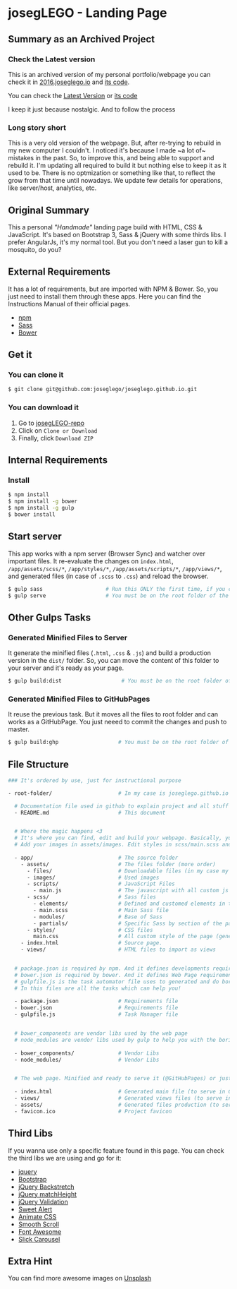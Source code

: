 # josegLEGO - Landing Page
## Summary as an Archived Project
### Check the Latest version
This is an archived version of my personal portfolio/webpage you can check it in [2016.joseglego.io](https://2016.joseglego.io/) and [its code](https://github.com/joseglego/joseglego.github.io/tree/2016).

You can check the [Latest Version](joseglego.io) or [its code](https://github.com/joseglego/joseglego.github.io/)

I keep it just because nostalgic. And to follow the process

### Long story short
This is a very old version of the webpage. But, after re-trying to rebuild in my new computer I couldn't. I noticed it's because I made ~a lot of~ mistakes in the past. So, to improve this, and being able to support and rebuild it. I'm updating all required to build it but nothing else to keep it as it used to be. There is no optmization or something like that, to reflect the grow from that time until nowadays. We update few details for operations, like server/host, analytics, etc.

## Original Summary
This a personal _"Handmade"_ landing page build with HTML, CSS & JavaScript. It's based on Bootstrap 3, Sass & jQuery with some thirds libs. I prefer AngularJs, it's my normal tool. But you don't need a laser gun to kill a mosquito, do you?

## External Requirements
It has a lot of requirements, but are imported with NPM & Bower. So, you just need to install them through these apps. Here you can find the Instructions Manual of their official pages.

- [npm]
- [Sass]
- [Bower]

## Get it 
### You can clone it
``` sh
$ git clone git@github.com:joseglego/joseglego.github.io.git
```

### You can download it 
1. Go to [josegLEGO-repo](https://github.com/joseglego/joseglego.github.io/tree/2016)
2. Click on `Clone or Download`
3. Finally, click `Download ZIP`

## Internal Requirements
### Install
``` sh
$ npm install
$ npm install -g bower
$ npm install -g gulp
$ bower install
```

## Start server
This app works with a npm server (Browser Sync) and watcher over important files. It re-evaluate the changes on `index.html`, `/app/assets/scss/*`, `/app/styles/*`, `/app/assets/scripts/*`, `/app/views/*`, and generated files (in case of `.scss` to `.css`) and reload the browser.


``` sh
$ gulp sass                    # Run this ONLY the first time, if you change something in the code it'll be triggered
$ gulp serve                   # You must be on the root folder of the repository
```

## Other Gulps Tasks
### Generated Minified Files to Server
It generate the minified files (`.html`, `.css` & `.js`)  and build a production version in the `dist/` folder. So, you can move the content of this folder to your server and it's ready as your page.

``` sh
$ gulp build:dist                   # You must be on the root folder of the repository
```


### Generated Minified Files to GitHubPages
It reuse the previous task. But it moves all the files to root folder and can works as a GitHubPage. You just neeed to commit the changes and push to master. 

``` sh
$ gulp build:ghp                   # You must be on the root folder of the repository
```

## File Structure

``` sh
### It's ordered by use, just for instructional purpose

- root-folder/                     # In my case is joseglego.github.io folder. You can rename it.

  # Documentation file used in github to explain project and all stuff related to it.
  - README.md                      # This document


  # Where the magic happens <3
  # It's where you can find, edit and build your webpage. Basically, you need to edit the index.html 
  # Add your images in assets/images. Edit styles in scss/main.scss and scripts on scripts
  
  - app/                           # The source folder
    - assets/                      # The files folder (more order)
      - files/                     # Downloadable files (in my case my Resume)
      - images/                    # Used images 
      - scripts/                   # JavaScript Files
        - main.js                  # The javascript with all custom js of the page.
      - scss/                      # Sass files
        - elements/                # Defined and customed elements in the projects (modal, section, etc)
        - main.scss                # Main Sass file
        - modules/                 # Base of Sass
        - partials/                # Specific Sass by section of the page
      - styles/                    # CSS files
        main.css                   # All custom style of the page (generated based on Sass folder)
    - index.html                   # Source page. 
    - views/                       # HTML files to import as views


  # package.json is required by npm. And it defines developments requirements. (for gulp)
  # bower.json is required by bower. And it defines Web Page requirements.
  # gulpfile.js is the task automator file uses to generated and do boring stuff related to this page.
  # In this files are all the tasks which can help you! 
  
  - package.json                   # Requirements file
  - bower.json                     # Requirements file
  - gulpfile.js                    # Task Manager file


  # bower_components are vendor libs used by the web page
  # node_modules are vendor libs used by gulp to help you with the boring stuff
  
  - bower_components/              # Vendor Libs
  - node_modules/                  # Vendor Libs


  # The web page. Minified and ready to serve it (@GitHubPages) or just copy and paste theses files on a Apache Server
  
  - index.html                     # Generated main file (to serve in GitHubPages)
  - views/                         # Generated views files (to serve in GitHubPages)
  - assets/                        # Generated files production (to serve in GitHubPages)
  - favicon.ico                    # Project favicon

```


## Third Libs

If you wanna use only a specific feature found in this page. You can check the third libs we are using and go for it:

- [jquery]
- [Bootstrap]
- [jQuery Backstretch]
- [jQuery matchHeight]
- [jQuery Validation]
- [Sweet Alert]
- [Animate CSS]
- [Smooth Scroll]
- [Font Awesome]
- [Slick Carousel]

## Extra Hint

You can find more awesome images on [Unsplash]

[npm]: <https://docs.npmjs.com/getting-started/installing-node>
[Sass]: <http://sass-lang.com/install>
[Bower]: <https://bower.io/#install-bower>
[josegLEGO-repo]: <https://github.com/joseglego/joseglego.github.io>
[jquery]: <https://jquery.com/>
[Bootstrap]: <http://getbootstrap.com/>
[jQuery Backstretch]: <https://github.com/srobbin/jquCery-backstretch>
[jQuery matchHeight]: <https://github.com/liabru/jquery-match-height>
[jQuery Validation]: <https://github.com/jzaefferer/jquery-validation>
[Sweet Alert]: <http://t4t5.github.io/sweetalert/>
[Animate CSS]: <https://daneden.github.io/animate.css/>
[Smooth Scroll]: <https://github.com/cferdinandi/smooth-scroll>
[Font Awesome]: <http://fontawesome.io/icons/>
[Slick Carousel]: <http://kenwheeler.github.io/slick/>
[Unsplash]: <https://unsplash.com/>
